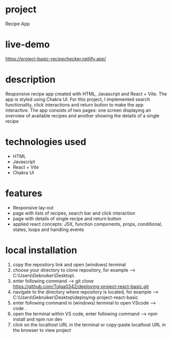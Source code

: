 # project

Recipe App


# live-demo

https://project-basic-recipechecker.netlify.app/


# description

Responsive recipe app created with HTML, Javascript and React + Vite. The app is styled using Chakra UI. For this project, I implemented search functionality, click interactions and return button to make the app interactive. The app consists of two pages: one screen displaying an overview of available recipes and another showing the details of a single recipe 


# technologies used

- HTML
- Javascript
- React + Vite
- Chakra UI


# features

- Responsive lay-out
- page with lists of recipes, search bar and click interaction
- page with details of single recipe and return button 
- applied react concepts: JSX, function components, props, conditional, states, loops and handling events 


# local installation

1. copy the repository link and open (windows) terminal
2. choose your directory to clone repository, for example --> C:\Users\Gebruiker\Desktop\
3. enter following command --> git clone https://github.com/Tolga0342/deploying-project-react-basic.git
4. navigate to the directory where repository is located, for example --> C:\Users\Gebruiker\Desktop\deploying-project-react-basic
5. enter following command in (windows) terminal to open VScode --> code .
6. open the terminal within VS code, enter following command --> npm install and npm run dev
7. click on the localhost URL in the terminal or copy-paste localhost URL in the browser to view project

